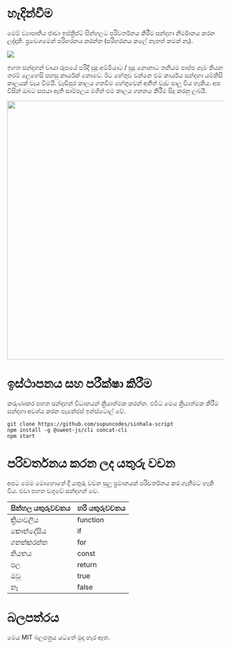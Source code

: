 # හැදින්වීම

මෙම් ව්‍යාපෘතිය ජාවා ඉස්ක්‍රිප්ට් සින්හලට පරිවර්තනය කිරීම සන්දහා නිර්මානය කරන ලද්දකි. ප්‍රවෙශමෙන් පරිහරනය කරන්න (පරිහරනය කලේ නෑතත් කමක් නෑ).


<img src="https://raw.githubusercontent.com/supuncodes/sinhala-script/master/images/thappaya.jpg">


ඉහත සන්දහන් චායා රූපයේ පරිදි සුදු අම්මියාට / සුදු නොනාට තනියම පාප්ප ගෑම කියන තරම් ලෙහෙසි පහසු කාර්යක් නොවෙ. ඊට හේතුව වන්නෙ එම කාර්යය සන්දහා යම්කිසි කාලයක් වෑය වීමයි. වෑඩිපුර කාලය ගතවීම හේතුවෙන් අනිත් වෑඩ පාලු විය හෑකිය. අප විසින් ඔබට සපයා ඈති සාම්පලය මගින් එම කාලය ගනනය කිරීම සිදු කරනු ලබයි.



<img src="https://raw.githubusercontent.com/supuncodes/sinhala-script/master/images/code.png" width="600">




# ඉස්ථාපනය සහ පරීක්ෂා කිරීම

කරුණාකර පහත සන්දහන් විධානයන් ක්‍රියාත්මක කරන්න. එවිට මෙය ක්‍රියාත්මක කිරීම සන්දහා අවශ්ය කරන පෑකේජස් ඉන්ස්ටොල් වේ.
 
    git clone https://github.com/supuncodes/sinhala-script
    npm install -g @sweet-js/cli concat-cli
    npm start


# පරිවර්තනය කරන ලද යතුරු වචන

අපට මෙම මොහොතේ දී යතුරු වචන සුලු ප්‍රමානයක් පරිවර්තනය කර ගෑනීමට හෑකි විය. එවා පහත වගුවේ සන්දහන් වෙ.


| සින්හල යතුරුවචනය | හරි යතුරුවචනය |
|-------------|-----------|
| ක්‍රියාවලිය | function      |
| කොන්දේසිය | if      |
| ගනන්කරන්න | for     |
| නියතය | const      |
| පල | return      |
| ඔවු | true        |
| නෑ | false        |


# බලපත්රය

මෙය MIT බලපත්‍රය යටතේ මුදා හෑර ඈත.
